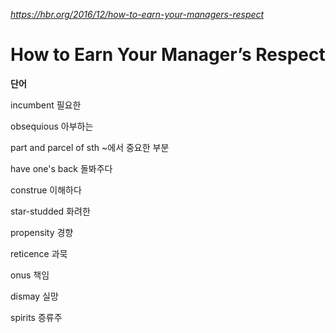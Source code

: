 *https://hbr.org/2016/12/how-to-earn-your-managers-respect*

How to Earn Your Manager’s Respect
==================================

**단어**

incumbent 필요한

obsequious 아부하는

part and parcel of sth ~에서 중요한 부분

have one's back 돌봐주다

construe 이해하다

star-studded 화려한

propensity 경향

reticence 과묵

onus 책임

dismay 실망

spirits 증류주
